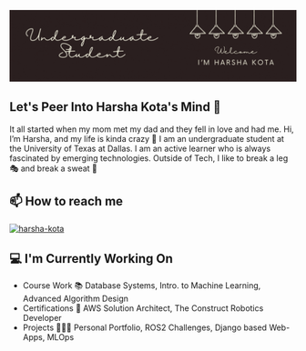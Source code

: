 ![Harsha Kota's Gif](./githubBanner.gif)

<h2>Let's Peer Into Harsha Kota's Mind 🧐</h2>

It all started when my mom met my dad and they fell in love and had me. Hi, I’m Harsha, and my life is kinda crazy 🤪 I am an undergraduate student at the University of Texas at Dallas. I am an active learner who is always fascinated by emerging technologies. Outside of Tech, I like to break a leg 🎭 and break a sweat 👟

<h2>📫 How to reach me</h2>
<p align="left">
  <a href="https://linkedin.com/in/harsha-kota" target="blank">
    <img align="center" src="https://raw.githubusercontent.com/rahuldkjain/github-profile-readme-generator/master/src/images/icons/Social/linked-in-alt.svg" alt="harsha-kota" height="30" width="40" />
  </a>
</p>

<h2>💻 I'm Currently Working On</h2>

- Course Work 📚 Database Systems, Intro. to Machine Learning, Advanced Algorithm Design
- Certifications 📜 AWS Solution Architect, The Construct Robotics Developer
- Projects 👨🏽‍💻 Personal Portfolio, ROS2 Challenges, Django based Web-Apps, MLOps

<!--
https://rahuldkjain.github.io/gh-profile-readme-generator/

**kota-harsha/kota-harsha** is a ✨ _special_ ✨ repository because its `README.md` (this file) appears on your GitHub profile.

Here are some ideas to get you started:

- 🔭 I’m currently working on ...
- 🌱 I’m currently learning ...
- 👯 I’m looking to collaborate on ...
- 🤔 I’m looking for help with ...
- 💬 Ask me about ...
- 📫 How to reach me: ...
- 😄 Pronouns: ...
- ⚡ Fun fact: ...
-->
